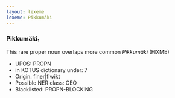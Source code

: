 ```yaml
---
layout: lexeme
lexeme: Pikkumäki
---
```


###  Pikkumäki₁

This rare proper noun overlaps more common *Pikkumäki* (FIXME)
* UPOS:  PROPN
* in KOTUS dictionary under:  7
* Origin:  finer|fiwikt
* Possible NER class:  GEO
* Blacklisted:  PROPN-BLOCKING

